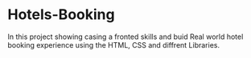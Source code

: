 # Hotels-Booking
In this project showing casing a fronted skills and buid Real world hotel booking experience using the HTML, CSS and diffrent Libraries. 
